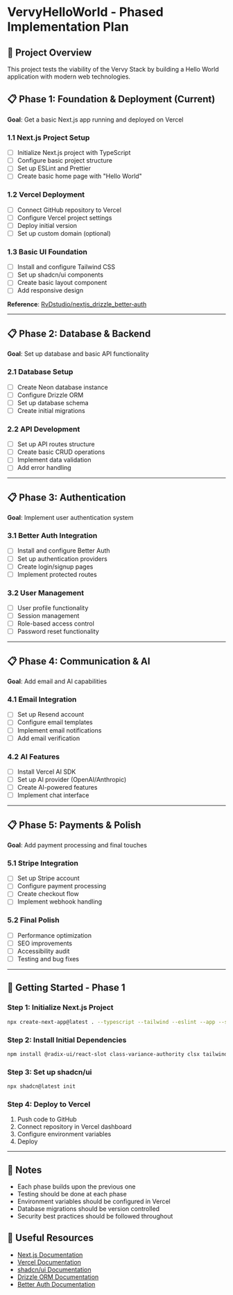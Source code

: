 # VervyHelloWorld - Phased Implementation Plan

## 🎯 Project Overview
This project tests the viability of the Vervy Stack by building a Hello World application with modern web technologies.

## 📋 Phase 1: Foundation & Deployment (Current)
**Goal**: Get a basic Next.js app running and deployed on Vercel

### 1.1 Next.js Project Setup
- [ ] Initialize Next.js project with TypeScript
- [ ] Configure basic project structure
- [ ] Set up ESLint and Prettier
- [ ] Create basic home page with "Hello World"

### 1.2 Vercel Deployment
- [ ] Connect GitHub repository to Vercel
- [ ] Configure Vercel project settings
- [ ] Deploy initial version
- [ ] Set up custom domain (optional)

### 1.3 Basic UI Foundation
- [ ] Install and configure Tailwind CSS
- [ ] Set up shadcn/ui components
- [ ] Create basic layout component
- [ ] Add responsive design

**Reference**: [RvDstudio/nextjs_drizzle_better‑auth](https://github.com/RvDstudio/nextjs_drizzle_better‑auth)

---

## 📋 Phase 2: Database & Backend
**Goal**: Set up database and basic API functionality

### 2.1 Database Setup
- [ ] Create Neon database instance
- [ ] Configure Drizzle ORM
- [ ] Set up database schema
- [ ] Create initial migrations

### 2.2 API Development
- [ ] Set up API routes structure
- [ ] Create basic CRUD operations
- [ ] Implement data validation
- [ ] Add error handling

---

## 📋 Phase 3: Authentication
**Goal**: Implement user authentication system

### 3.1 Better Auth Integration
- [ ] Install and configure Better Auth
- [ ] Set up authentication providers
- [ ] Create login/signup pages
- [ ] Implement protected routes

### 3.2 User Management
- [ ] User profile functionality
- [ ] Session management
- [ ] Role-based access control
- [ ] Password reset functionality

---

## 📋 Phase 4: Communication & AI
**Goal**: Add email and AI capabilities

### 4.1 Email Integration
- [ ] Set up Resend account
- [ ] Configure email templates
- [ ] Implement email notifications
- [ ] Add email verification

### 4.2 AI Features
- [ ] Install Vercel AI SDK
- [ ] Set up AI provider (OpenAI/Anthropic)
- [ ] Create AI-powered features
- [ ] Implement chat interface

---

## 📋 Phase 5: Payments & Polish
**Goal**: Add payment processing and final touches

### 5.1 Stripe Integration
- [ ] Set up Stripe account
- [ ] Configure payment processing
- [ ] Create checkout flow
- [ ] Implement webhook handling

### 5.2 Final Polish
- [ ] Performance optimization
- [ ] SEO improvements
- [ ] Accessibility audit
- [ ] Testing and bug fixes

---

## 🚀 Getting Started - Phase 1

### Step 1: Initialize Next.js Project
```bash
npx create-next-app@latest . --typescript --tailwind --eslint --app --src-dir --import-alias "@/*"
```

### Step 2: Install Initial Dependencies
```bash
npm install @radix-ui/react-slot class-variance-authority clsx tailwind-merge lucide-react
```

### Step 3: Set up shadcn/ui
```bash
npx shadcn@latest init
```

### Step 4: Deploy to Vercel
1. Push code to GitHub
2. Connect repository in Vercel dashboard
3. Configure environment variables
4. Deploy

---

## 📝 Notes
- Each phase builds upon the previous one
- Testing should be done at each phase
- Environment variables should be configured in Vercel
- Database migrations should be version controlled
- Security best practices should be followed throughout

## 🔗 Useful Resources
- [Next.js Documentation](https://nextjs.org/docs)
- [Vercel Documentation](https://vercel.com/docs)
- [shadcn/ui Documentation](https://ui.shadcn.com/)
- [Drizzle ORM Documentation](https://orm.drizzle.team/)
- [Better Auth Documentation](https://www.better-auth.com/) 